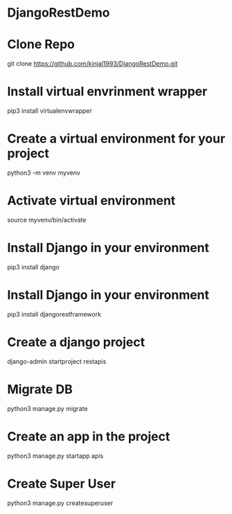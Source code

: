 # DjangoRestDemo

# Clone Repo
git clone https://github.com/kinjal1993/DjangoRestDemo.git

# Install virtual envrinment wrapper
pip3 install virtualenvwrapper

# Create a virtual environment for your project
python3 -m venv myvenv

# Activate virtual environment
source myvenv/bin/activate

# Install Django in your environment
pip3 install django

# Install Django in your environment
pip3 install djangorestframework

# Create a django project 
django-admin startproject restapis

# Migrate DB
python3 manage.py migrate

# Create an app in the project
python3 manage.py startapp apis

# Create Super User
python3 manage.py createsuperuser
